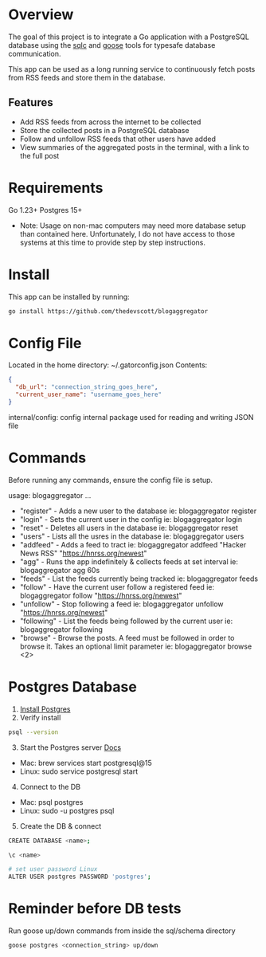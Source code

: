 # Overview
The goal of this project is to integrate a Go application with a PostgreSQL
database using the [sqlc](https://sqlc.dev/) and [goose](https://github.com/pressly/goose) tools for typesafe database communication.

This app can be used as a long running service to continuously fetch posts from
RSS feeds and store them in the database.

## Features
  + Add RSS feeds from across the internet to be collected
  + Store the collected posts in a PostgreSQL database
  + Follow and unfollow RSS feeds that other users have added
  + View summaries of the aggregated posts in the terminal, with a link to the full
  post

# Requirements
Go 1.23+
Postgres 15+
  + Note: Usage on non-mac computers may need more database setup than contained
    here. Unfortunately, I do not have access to those systems at this time to
    provide step by step instructions.
    
# Install
This app can be installed by running:
```bash
go install https://github.com/thedevscott/blogaggregator
```

# Config File
Located in the home directory: ~/.gatorconfig.json
Contents:
```json
{
  "db_url": "connection_string_goes_here",
  "current_user_name": "username_goes_here"
}
```

internal/config: config internal package used for reading and writing JSON file

# Commands
Before running any commands, ensure the config file is setup.

usage: blogaggregator <command> ...

+ "register"  - Adds a new user to the database ie: blogaggregator register <name>
+ "login"     - Sets the current user in the config ie: blogaggregator login <name>
+ "reset"     - Deletes all users in the database ie: blogaggregator reset
+ "users"     - Lists all the usres in the database ie: blogaggregator users
+ "addfeed"   - Adds a feed to tract ie: blogaggregator addfeed "Hacker News RSS" "https://hnrss.org/newest"
+ "agg"       - Runs the app indefinitely & collects feeds at set interval ie:
blogaggregator agg 60s
+ "feeds"     - List the feeds currently being tracked ie: blogaggregator feeds
+ "follow"    - Have the current user follow a registered feed ie: blogaggregator
follow "https://hnrss.org/newest"
+ "unfollow"  - Stop following a feed ie: blogaggregator unfollow "https://hnrss.org/newest"
+ "following" - List the feeds being followed by the current user ie:
blogaggregator following
+ "browse"    - Browse the posts. A feed must be followed in order to browse it. Takes an optional limit parameter ie:
blogaggregator browse <2>

# Postgres Database
1. [Install Postgres](https://www.postgresql.org/download/)
2. Verify install 
```bash
psql --version
```
3. Start the Postgres server [Docs](https://www.postgresql.org/docs/current/server-start.html)
* Mac: brew services start postgresql@15
* Linux: sudo service postgresql start

4. Connect to the DB
* Mac: psql postgres
* Linux: sudo -u postgres psql

5. Create the DB & connect
```bash
CREATE DATABASE <name>;

\c <name>

# set user password Linux
ALTER USER postgres PASSWORD 'postgres';
```

# Reminder before DB tests
Run goose up/down commands from inside the sql/schema directory
```bash
goose postgres <connection_string> up/down
```
